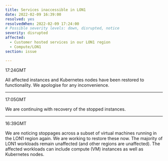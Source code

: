 ```yaml
---
title: Services inaccessible in LON1
date: 2022-02-09 16:39:00
resolved: yes
resolvedWhen: 2022-02-09 17:24:00
# Possible severity levels: down, disrupted, notice
severity: disrupted
affected:
  - Customer hosted services in our LON1 region
  - Compute/LON1
section: issue

---
```


17:24GMT

All affected instances and Kubernetes nodes have been restored to functionality. We apologise for any inconvenience.

---

17:05GMT

We are continuing with recovery of the stopped instances. 

---

16:39GMT

We are noticing stoppages across a subset of virtual machines running in the LON1 region again. We are working to restore these now. The majority of LON1 workloads remain unaffected (and other regions are unaffected). The affected workloads can include compute (VM) instances as well as Kubernetes nodes.
